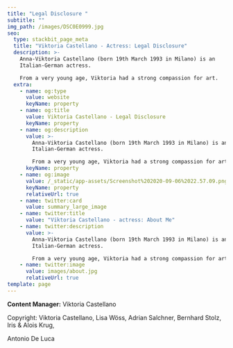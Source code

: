```yaml
---
title: "Legal Disclosure "
subtitle: ""
img_path: /images/DSC0E0999.jpg
seo:
  type: stackbit_page_meta
  title: "Viktoria Castellano - Actress: Legal Disclosure"
  description: >-
    Anna-Viktoria Castellano (born 19th March 1993 in Milano) is an
    Italian-German actress.

    From a very young age, Viktoria had a strong compassion for art.
  extra:
    - name: og:type
      value: website
      keyName: property
    - name: og:title
      value: Viktoria Castellano - Legal Disclosure
      keyName: property
    - name: og:description
      value: >-
        Anna-Viktoria Castellano (born 19th March 1993 in Milano) is an
        Italian-German actress.

        From a very young age, Viktoria had a strong compassion for art.
      keyName: property
    - name: og:image
      value: /_static/app-assets/Screenshot%202020-09-06%2022.57.09.png
      keyName: property
      relativeUrl: true
    - name: twitter:card
      value: summary_large_image
    - name: twitter:title
      value: "Viktoria Castellano - actress: About Me"
    - name: twitter:description
      value: >-
        Anna-Viktoria Castellano (born 19th March 1993 in Milano) is an
        Italian-German actress.

        From a very young age, Viktoria had a strong compassion for art.
    - name: twitter:image
      value: images/about.jpg
      relativeUrl: true
template: page
---
```

**Content Manager:** Viktoria Castellano 

Copyright: Viktoria Castellano, Lisa Wöss, Adrian Salchner, Bernhard Stolz, Iris & Alois Krug, 

A﻿ntonio De Luca